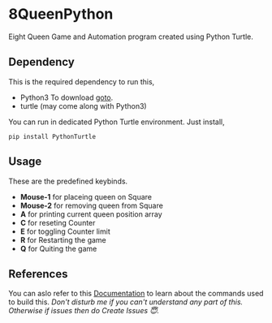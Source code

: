 # 8QueenPython
Eight Queen Game and Automation program created using Python Turtle.
## Dependency
This is the required dependency to run this,
* Python3
  To download [goto](https://www.python.org/downloads/).
* turtle (may come along with Python3)

You can run in dedicated Python Turtle environment. Just install,
  ```
  pip install PythonTurtle
  ```
## Usage
These are the predefined keybinds.
*  **Mouse-1** for placeing queen on Square
* **Mouse-2** for removing queen from Square
* **A** for printing current queen position array
* **C** for reseting Counter
* **E** for toggling Counter limit
* **R** for Restarting the game
* **Q** for Quiting the game

## References
You can aslo refer to this [Documentation](https://example.com) to learn about the commands used to build this.
_Don't disturb me if you can't understand any part of this. Otherwise if issues then do Create Issues 😇._
